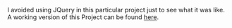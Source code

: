 I avoided using JQuery in this particular project just to see what it was like.
A working version of this Project can be found [here](http://jakecrane.com/LemonadeCalculator/).
